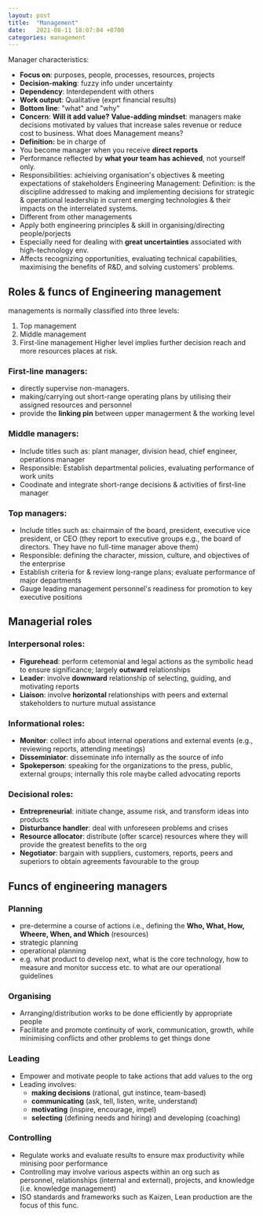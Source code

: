 ```yaml
---
layout: post
title:  "Management"
date:   2021-08-11 18:07:04 +0700
categories: management
---
```

Manager characteristics:
- **Focus on**: purposes, people, processes, resources, projects
- **Decision-making**: fuzzy info under uncertainty
- **Dependency**: Interdependent with others
- **Work output**: Qualitative (exprt financial results)
- **Bottom line**: "what" and "why"
- **Concern**: **Will it add value?**
**Value-adding mindset**: managers make decisions motivated by values that increase sales revenue or reduce cost to business.
What does Management means?
- **Definition:** be in charge of
- You become manager when you receive **direct reports**
- Performance reflected by **what your team has achieved**, not yourself only.
- Responsibilities: achieiving organisation's objectives & meeting expectations of stakeholders
Engineering Management:
Definition: is the discipline addressed to making and implementing decisions for strategic & operational leadership in current emerging technologies & their impacts on the interrelated systems.
- Different from other managements
- Apply both engineering principles & skill in organising/directing people/porjects
- Especially need for dealing with **great uncertainties** associated with high-technology env.
- Affects recognizing opportunities, evaluating technical capabilities, maximising the benefits of R&D, and solving customers' problems.
## Roles & funcs of Engineering management
managements is normally classified into three levels:
1. Top management
2. Middle management
3. First-line management
Higher level implies further decision reach and more resources places at risk.
### First-line managers:
- directly supervise non-managers.
- making/carrying out short-range operating plans by utilising their assigned resources and personnel
- provide the **linking pin** between upper managerment & the working level
### Middle managers:
- Include titles such as: plant manager, division head, chief engineer, operations manager
- Responsible: Establish departmental policies, evaluating performance of work units
- Coodinate and integrate short-range decisions & activities of first-line manager
### Top managers:
- Include titles such as: chairmain of the board, president, executive vice president, or CEO (they report to executive groups e.g., the board of directors. They have no full-time manager above them)
- Responsible: defining the character, mission, culture, and objectives of the enterprise
- Establish criteria for & review long-range plans; evaluate performance of major departments
- Gauge leading management personnel's readiness for promotion to key executive positions
## Managerial roles
### Interpersonal roles:
- **Figurehead**: perform cetemonial and legal actions as the symbolic head to ensure significance; largely **outward** relationships
- **Leader**: involve **downward** relationship of selecting, guiding, and motivating reports
- **Liaison**: involve **horizontal** relationships with peers and external stakeholders to nurture mutual assistance
### Informational roles:
- **Monitor**: collect info about internal operations and external events (e.g., reviewing reports, attending meetings)
- **Disseminiator**: disseminate info internally as the source of info
- **Spokeperson**: speaking for the organizations to the press, public, external groups; internally this role maybe called advocating reports
### Decisional roles:
- **Entrepreneurial**: initiate change, assume risk, and transform ideas into products
- **Disturbance handler**: deal with unforeseen problems and crises
- **Resource allocator**: distribute (ofter scarce) resources where they will provide the greatest benefits to the org
- **Negotiator**: bargain with suppliers, customers, reports, peers and superiors to obtain agreements favourable to the group
## Funcs of engineering managers
### Planning
- pre-determine a course of actions i.e., defining the **Who, What, How, Wheere, When, and Which** (resources)
- strategic planning
- operational planning
- e.g. what product to develop next, what is the core technology, how to measure and monitor success etc. to what are our operational guidelines
### Organising
- Arranging/distribution works to be done efficiently by appropriate people
- Facilitate and promote continuity of work, communication, growth, while minimising conflicts and other problems to get things done
### Leading
- Empower and motivate people to take actions that add values to the org
- Leading involves:
    - **making decisions** (rational, gut instince, team-based)
    - **communicating** (ask, tell, listen, write, understand)
    - **motivating** (inspire, encourage, impel)
    - **selecting** (defining needs and hiring) and developing (coaching)
### Controlling
- Regulate works and evaluate results to ensure max productivity while minising poor performance
- Controlling may involve various aspects within an org such as personnel, relationships (internal and external), projects, and knowledge (i.e. knowledge management)
- ISO standards and frameworks such as Kaizen, Lean production are the focus of this func.